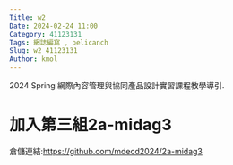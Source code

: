 ```yaml
---
Title: w2
Date: 2024-02-24 11:00
Category: 41123131
Tags: 網誌編寫 , pelicanch
Slug: w2 41123131
Author: kmol
---
```


2024 Spring 網際內容管理與協同產品設計實習課程教學導引.

<!-- PELICAN_END_SUMMARY -->

# 加入第三組2a-midag3
倉儲連結:https://github.com/mdecd2024/2a-midag3

